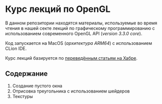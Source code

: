 # Курс лекций по OpenGL

В данном репозитории находятся материалы, используемые во время чтения в нашей секте лекций по графическому программированию с использованием современного OpenGL API (*version 3.3.0 core*).

Код запускается на MacOS (*архитектура ARM64*) с использованием CLion IDE.

Курс лекций базируется по [переведённым статьям на Хабре](https://habr.com/ru/post/310790/).

## Содержание

1. Создание пустого окна
2. Отрисовка треугольника с использованием шейдеров
3. Текстуры
